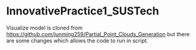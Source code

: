 # InnovativePractice1_SUSTech

Visualize model is cloned from https://github.com/junming259/Partial_Point_Clouds_Generation but there are some changes which allows the code to run in script.

